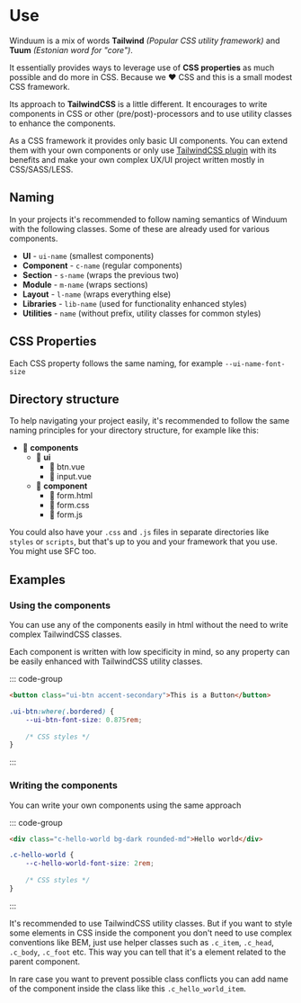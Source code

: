 # Use

Winduum is a mix of words **Tailwind** _(Popular CSS utility framework)_ and **Tuum** _(Estonian word for "core")_.

It essentially provides ways to leverage use of **CSS properties** as much possible and do more in CSS. Because we ❤️ CSS and this is a small modest CSS framework.

Its approach to **TailwindCSS** is a little different. It encourages to write components in CSS or other (pre/post)-processors and to use utility classes to enhance the components.

As a CSS framework it provides only basic UI components. You can extend them with your own components or only use [TailwindCSS plugin](/docs/config) with its benefits and make your own complex UX/UI project written mostly in CSS/SASS/LESS.

## Naming

In your projects it's recommended to follow naming semantics of Winduum with the following classes. Some of these are already used for various components.

* **UI** - `ui-name` (smallest components)
* **Component** - `c-name` (regular components)
* **Section** - `s-name` (wraps the previous two)
* **Module** - `m-name` (wraps sections)
* **Layout** - `l-name` (wraps everything else)
* **Libraries** - `lib-name` (used for functionality enhanced styles)
* **Utilities** - `name` (without prefix, utility classes for common styles)

## CSS Properties

Each CSS property follows the same naming, for example `--ui-name-font-size`

## Directory structure

To help navigating your project easily, it's recommended to follow the same naming principles for your directory structure, for example like this:

* 📁 **components**
    * 📁 **ui**
        * 📄 btn.vue
        * 📄 input.vue
    * 📁 **component**
        * 📄 form.html
        * 📄 form.css
        * 📄 form.js


You could also have your `.css` and `.js` files in separate directories like `styles` or `scripts`, but that's up to you and your framework that you use. You might use SFC too.

## Examples

### Using the components

You can use any of the components easily in html without the need to write complex TailwindCSS classes.

Each component is written with low specificity in mind, so any property can be easily enhanced with TailwindCSS utility classes.

::: code-group
```html
<button class="ui-btn accent-secondary">This is a Button</button>
```
```css
.ui-btn:where(.bordered) {
    --ui-btn-font-size: 0.875rem;
    
    /* CSS styles */
}
```
:::

### Writing the components

You can write your own components using the same approach

::: code-group
```html
<div class="c-hello-world bg-dark rounded-md">Hello world</div>
```
```css
.c-hello-world {
    --c-hello-world-font-size: 2rem;
    
    /* CSS styles */
}
```
:::

It's recommended to use TailwindCSS utility  classes. But if you want to style some elements in CSS inside the component you don't need to use complex conventions like BEM, just use helper classes such as `.c_item`, `.c_head`, `.c_body`, `.c_foot` etc. This way you can tell that it's a element related to the parent component. 

In rare case you want to prevent possible class conflicts you can add name of the component inside the class like this `.c_hello_world_item`.
